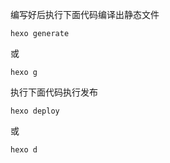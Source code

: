编写好后执行下面代码编译出静态文件
```
hexo generate
```
或
```
hexo g
```
执行下面代码执行发布
```
hexo deploy
```
或
```
hexo d
```